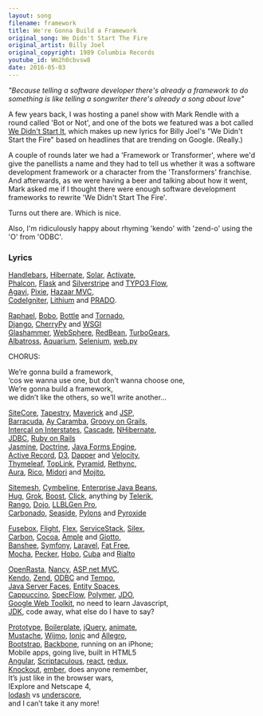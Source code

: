 ```yaml
---
layout: song
filename: framework
title: We're Gonna Build a Framework
original_song: We Didn't Start The Fire
original_artist: Billy Joel
original_copyright: 1989 Columbia Records
youtube_id: Wm2h0cbvsw8
date: 2016-05-03
---
```


_"Because telling a software developer there's already a framework to do something is like telling a songwriter there's already a song about love"_

A few years back, I was hosting a panel show with Mark Rendle with a round called 'Bot or Not', and one of the bots we featured was a bot called [We Didn't Start It](https://twitter.com/we_didnt_start?lang=en), which makes up new lyrics for Billy Joel's "We Didn't Start the Fire" based on headlines that are trending on Google. (Really.)

A couple of rounds later we had a 'Framework or Transformer', where we'd give the panellists a name and they had to tell us whether it was a software development framework or a character from the 'Transformers' franchise. And afterwards, as we were having a beer and talking about how it went, Mark asked me if I thought there were enough software development frameworks to rewrite 'We Didn't Start The Fire'.

Turns out there are. Which is nice.

Also, I'm ridiculously happy about rhyming 'kendo' with 'zend-o' using the 'O' from 'ODBC'. 

### Lyrics

[Handlebars](https://www.google.co.uk/webhp?hl=en#hl=en&q=Handlebars+framework), [Hibernate](https://www.google.co.uk/webhp?hl=en#hl=en&q=Hibernate+framework), [Solar](https://www.google.co.uk/webhp?hl=en#hl=en&q=Solar+framework), [Activate](https://www.google.co.uk/webhp?hl=en#hl=en&q=Activate+framework),  
[Phalcon](https://www.google.co.uk/webhp?hl=en#hl=en&q=Phalcon+framework), [Flask](https://www.google.co.uk/webhp?hl=en#hl=en&q=Flask+framework) and [Silverstripe](https://www.google.co.uk/webhp?hl=en#hl=en&q=silverstripe+framework) and [TYPO3 Flow](https://www.google.co.uk/webhp?hl=en#hl=en&q=Typo3+Flow+framework),  
[Agavi](https://www.google.co.uk/webhp?hl=en#hl=en&q=Agavi+framework), [Pixie](https://www.google.co.uk/webhp?hl=en#hl=en&q=Pixie+framework), [Hazaar MVC](https://www.google.co.uk/webhp?hl=en#hl=en&q=hazaar+mvc+framework),  
[CodeIgniter](https://www.google.co.uk/webhp?hl=en#hl=en&q=CodeIgniter+framework), [Lithium](https://www.google.co.uk/webhp?hl=en#hl=en&q=Lithium+framework) and [PRADO](https://www.google.co.uk/webhp?hl=en#hl=en&q=PRADO+framework).

[Raphael](https://www.google.co.uk/webhp?hl=en#hl=en&q=Raphael+framework), [Bobo](https://www.google.co.uk/webhp?hl=en#hl=en&q=Bobo+framework), [Bottle](https://www.google.co.uk/webhp?hl=en#hl=en&q=Bottle+framework) and [Tornado](https://www.google.co.uk/webhp?hl=en#hl=en&q=Tornado+framework),  
[Django](https://www.google.co.uk/webhp?hl=en#hl=en&q=Django+framework), [CherryPy](https://www.google.co.uk/webhp?hl=en#hl=en&q=CherryPy+framework) and [WSGI](https://www.google.co.uk/webhp?hl=en#hl=en&q=WSGI+framework)  
[Glashammer](https://www.google.co.uk/webhp?hl=en#hl=en&q=Glashammer+framework), [WebSphere](https://www.google.co.uk/webhp?hl=en#hl=en&q=WebSphere+framework), [RedBean](https://www.google.co.uk/webhp?hl=en#hl=en&q=RedBean+framework), [TurboGears](https://www.google.co.uk/webhp?hl=en#hl=en&q=TurboGears+framework),  
[Albatross](https://www.google.co.uk/webhp?hl=en#hl=en&q=Albatross+framework), [Aquarium](https://www.google.co.uk/webhp?hl=en#hl=en&q=Aquarium+framework), [Selenium](https://www.google.co.uk/webhp?hl=en#hl=en&q=Selenium+framework), [web.py](https://www.google.co.uk/webhp?hl=en#hl=en&q=web.py+framework)

CHORUS:

We’re gonna build a framework,  
‘cos we wanna use one, but don’t wanna choose one,  
We’re gonna build a framework,  
we didn’t like the others, so we’ll write another…

[SiteCore](https://www.google.co.uk/webhp?hl=en#hl=en&q=SiteCore+framework), [Tapestry](https://www.google.co.uk/webhp?hl=en#hl=en&q=Tapestry+framework), [Maverick](https://www.google.co.uk/webhp?hl=en#hl=en&q=Maverick+framework) and [JSP](https://www.google.co.uk/webhp?hl=en#hl=en&q=JSP+framework),  
[Barracuda](https://www.google.co.uk/webhp?hl=en#hl=en&q=Barracuda+framework), [Ay Caramba](https://www.google.co.uk/webhp?hl=en#hl=en&q=Caramba+framework), [Groovy on Grails](https://www.google.co.uk/webhp?hl=en#hl=en&q=Groovy+on+grails+framework),  
[Intercal on Interstates](https://www.google.co.uk/webhp?hl=en#hl=en&q=Intercal+on+interstates), [Cascade](https://www.google.co.uk/webhp?hl=en#hl=en&q=Cascade+framework), [NHibernate](https://www.google.co.uk/webhp?hl=en#hl=en&q=NHibernate+framework),  
[JDBC](https://www.google.co.uk/webhp?hl=en#hl=en&q=JDBC+framework), [Ruby on Rails](https://www.google.co.uk/webhp?hl=en#hl=en&q=Ruby+on+Rails+framework)  
[Jasmine](https://www.google.co.uk/webhp?hl=en#hl=en&q=Jasmine+framework), [Doctrine](https://www.google.co.uk/webhp?hl=en#hl=en&q=Doctrine+framework), [Java Forms Engine](https://www.google.co.uk/webhp?hl=en#hl=en&q=Java+Forms+Engine+framework),  
[Active Record](https://www.google.co.uk/webhp?hl=en#hl=en&q=Active+Record+framework), [D3](https://www.google.co.uk/webhp?hl=en#hl=en&q=D3+framework), [Dapper](https://www.google.co.uk/webhp?hl=en#hl=en&q=Dapper+framework) and [Velocity](https://www.google.co.uk/webhp?hl=en#hl=en&q=Velocity+framework),  
[Thymeleaf](https://www.google.co.uk/webhp?hl=en#hl=en&q=Thymeleaf+framework), [TopLink](https://www.google.co.uk/webhp?hl=en#hl=en&q=TopLink+framework), [Pyramid](https://www.google.co.uk/webhp?hl=en#hl=en&q=Pyramid+framework), [Rethync](https://www.google.co.uk/webhp?hl=en#hl=en&q=Rethync+framework),  
[Aura](https://www.google.co.uk/webhp?hl=en#hl=en&q=Aura+framework), [Rico](https://www.google.co.uk/webhp?hl=en#hl=en&q=Rico+framework), [Midori](https://www.google.co.uk/webhp?hl=en#hl=en&q=Midori+framework) and [Mojito](https://www.google.co.uk/webhp?hl=en#hl=en&q=Mojito+framework),

[Sitemesh](https://www.google.co.uk/webhp?hl=en#hl=en&q=Sitemesh+framework), [Cymbeline](https://www.google.co.uk/webhp?hl=en#hl=en&q=Cymbeline+framework), [Enterprise Java Beans](https://www.google.co.uk/webhp?hl=en#hl=en&q=Enterprise+Java+Beans+framework),  
[Hug](https://www.google.co.uk/webhp?hl=en#hl=en&q=Hug+framework), [Grok](https://www.google.co.uk/webhp?hl=en#hl=en&q=Grok+framework), [Boost](https://www.google.co.uk/webhp?hl=en#hl=en&q=Boost+framework), [Click](https://www.google.co.uk/webhp?hl=en#hl=en&q=Click+framework), anything by [Telerik](https://www.google.co.uk/webhp?hl=en#hl=en&q=Telerik+framework),  
[Rango](https://www.google.co.uk/webhp?hl=en#hl=en&q=Rango+framework), [Dojo](https://www.google.co.uk/webhp?hl=en#hl=en&q=Dojo+framework), [LLBLGen Pro](https://www.google.co.uk/webhp?hl=en#hl=en&q=LLBLGen+Pro+framework),  
[Carbonado](https://www.google.co.uk/webhp?hl=en#hl=en&q=Carbonado+framework), [Seaside](https://www.google.co.uk/webhp?hl=en#hl=en&q=Seaside+framework), [Pylons](https://www.google.co.uk/webhp?hl=en#hl=en&q=Pylons+framework) and [Pyroxide](https://www.google.co.uk/webhp?hl=en#hl=en&q=Pyroxide+framework&nfpr=1)

[Fusebox](https://www.google.co.uk/webhp?hl=en#hl=en&q=Fusebox+framework), [Flight](https://www.google.co.uk/webhp?hl=en#hl=en&q=Flight+framework), [Flex](https://www.google.co.uk/webhp?hl=en#hl=en&q=Flex+framework), [ServiceStack](https://www.google.co.uk/webhp?hl=en#hl=en&q=ServiceStack+framework), [Silex](https://www.google.co.uk/webhp?hl=en#hl=en&q=Silex+framework),  
[Carbon](https://www.google.co.uk/webhp?hl=en#hl=en&q=Carbon+framework), [Cocoa](https://www.google.co.uk/webhp?hl=en#hl=en&q=Cocoa+framework), [Ample](https://www.google.co.uk/webhp?hl=en#hl=en&q=Ample+framework) and [Giotto](https://www.google.co.uk/webhp?hl=en#hl=en&q=Giotto+framework),  
[Banshee](https://www.google.co.uk/webhp?hl=en#hl=en&q=Banshee+framework), [Symfony](https://www.google.co.uk/webhp?hl=en#hl=en&q=Symfony+framework), [Laravel](https://www.google.co.uk/webhp?hl=en#hl=en&q=Laravel+framework), [Fat Free](https://www.google.co.uk/webhp?hl=en#hl=en&q=Fat+free+framework),  
[Mocha](https://www.google.co.uk/webhp?hl=en#hl=en&q=Mocha+framework), [Pecker](https://www.google.co.uk/webhp?hl=en#hl=en&q=Pecker+framework), [Hobo](https://www.google.co.uk/webhp?hl=en#hl=en&q=Hobo+framework), [Cuba](https://www.google.co.uk/webhp?hl=en#hl=en&q=Cuba+framework) and [Rialto](https://www.google.co.uk/webhp?hl=en#hl=en&q=Rialto+framework)

[OpenRasta](https://www.google.co.uk/webhp?hl=en#hl=en&q=OpenRasta+framework), [Nancy](https://www.google.co.uk/webhp?hl=en#hl=en&q=Nancy+framework), [ASP net MVC](https://www.google.co.uk/webhp?hl=en#hl=en&q=ASP+net+MVC+framework),  
[Kendo](https://www.google.co.uk/webhp?hl=en#hl=en&q=Kendo+framework), [Zend](https://www.google.co.uk/webhp?hl=en#hl=en&q=Zend+framework), [ODBC](https://www.google.co.uk/webhp?hl=en#hl=en&q=ODBC+framework) and [Tempo](https://www.google.co.uk/webhp?hl=en#hl=en&q=Tempo+framework),  
[Java Server Faces](https://www.google.co.uk/webhp?hl=en#hl=en&q=Java+Server+Faces+framework), [Entity Spaces](https://www.google.co.uk/webhp?hl=en#hl=en&q=Entity+Spaces+framework),  
[Cappuccino](https://www.google.co.uk/webhp?hl=en#hl=en&q=Cappuccino+framework), [SpecFlow](https://www.google.co.uk/webhp?hl=en#hl=en&q=SpecFlow+framework), [Polymer](https://www.google.co.uk/webhp?hl=en#hl=en&q=Polymer+framework), [JDO](https://www.google.co.uk/webhp?hl=en#hl=en&q=JDO+framework),  
[Google Web Toolkit](https://www.google.co.uk/webhp?hl=en#hl=en&q=google+web+toolkit), no need to learn Javascript,  
[JDK](https://www.google.co.uk/webhp?hl=en#hl=en&q=JDK+framework), code away, what else do I have to say?

[Prototype](https://www.google.co.uk/webhp?hl=en#hl=en&q=Prototype+framework), [Boilerplate](https://www.google.co.uk/webhp?hl=en#hl=en&q=Boilerplate+framework), [jQuery](https://www.google.co.uk/webhp?hl=en#hl=en&q=jQuery+framework), [animate](https://www.google.co.uk/webhp?hl=en#hl=en&q=animate+framework),  
[Mustache](https://www.google.co.uk/webhp?hl=en#hl=en&q=Mustache+framework), [Wijmo](https://www.google.co.uk/webhp?hl=en#hl=en&q=wijmo+framework), [Ionic](https://www.google.co.uk/webhp?hl=en#hl=en&q=Ionic+framework) and [Allegro](https://www.google.co.uk/webhp?hl=en#hl=en&q=Allegro+framework),  
[Bootstrap](https://www.google.co.uk/webhp?hl=en#hl=en&q=Bootstrap+framework), [Backbone](https://www.google.co.uk/webhp?hl=en#hl=en&q=Backbone+framework), running on an iPhone;  
Mobile apps, going live, built in HTML5  
[Angular](https://www.google.co.uk/webhp?hl=en#hl=en&q=Angular+framework), [Scriptaculous](https://www.google.co.uk/webhp?hl=en#hl=en&q=Scriptaculous+framework), [react](https://www.google.co.uk/webhp?hl=en#hl=en&q=react+framework), [redux](https://www.google.co.uk/webhp?hl=en#hl=en&q=redux+framework),  
[Knockout](https://www.google.co.uk/webhp?hl=en#hl=en&q=Knockout+framework), [ember](https://www.google.co.uk/webhp?hl=en#hl=en&q=ember+framework), does anyone remember,  
It’s just like in the browser wars,  
IExplore and Netscape 4,  
[lodash](https://www.google.co.uk/webhp?hl=en#hl=en&q=Lodash+framework) vs [underscore](https://www.google.co.uk/webhp?hl=en#hl=en&q=Underscore+framework),  
and I can’t take it any more!
